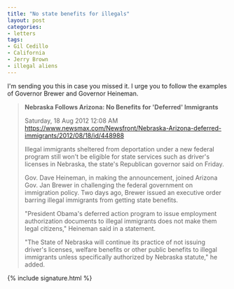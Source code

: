 ```yaml
---
title: "No state benefits for illegals"
layout: post
categories:
- letters
tags:
- Gil Cedillo
- California
- Jerry Brown
- illegal aliens
---
```


I'm sending you this in case you missed it. I urge you to follow the examples of Governor Brewer and Governor Heineman.

> **Nebraska Follows Arizona: No Benefits for 'Deferred' Immigrants**
>
> Saturday, 18 Aug 2012 12:08 AM
> https://www.newsmax.com/Newsfront/Nebraska-Arizona-deferred-immigrants/2012/08/18/id/448988
>
> Illegal immigrants sheltered from deportation under a new federal program still won't be eligible for state services such as driver's licenses in Nebraska, the state's Republican governor said on Friday.
>
> Gov. Dave Heineman, in making the announcement, joined Arizona Gov. Jan Brewer in challenging the federal government on immigration policy. Two days ago, Brewer issued an executive order barring illegal immigrants from getting state benefits.
>
> "President Obama's deferred action program to issue employment authorization documents to illegal immigrants does not make them legal citizens," Heineman said in a statement.
>
> "The State of Nebraska will continue its practice of not issuing driver's licenses, welfare benefits or other public benefits to illegal immigrants unless specifically authorized by Nebraska statute," he added.

{% include signature.html %}
